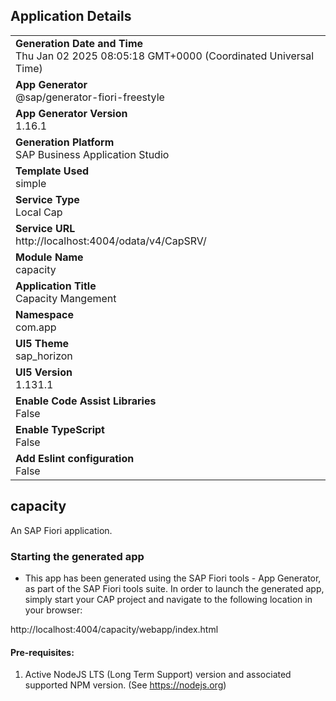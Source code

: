 ## Application Details
|               |
| ------------- |
|**Generation Date and Time**<br>Thu Jan 02 2025 08:05:18 GMT+0000 (Coordinated Universal Time)|
|**App Generator**<br>@sap/generator-fiori-freestyle|
|**App Generator Version**<br>1.16.1|
|**Generation Platform**<br>SAP Business Application Studio|
|**Template Used**<br>simple|
|**Service Type**<br>Local Cap|
|**Service URL**<br>http://localhost:4004/odata/v4/CapSRV/|
|**Module Name**<br>capacity|
|**Application Title**<br>Capacity Mangement|
|**Namespace**<br>com.app|
|**UI5 Theme**<br>sap_horizon|
|**UI5 Version**<br>1.131.1|
|**Enable Code Assist Libraries**<br>False|
|**Enable TypeScript**<br>False|
|**Add Eslint configuration**<br>False|

## capacity

An SAP Fiori application.

### Starting the generated app

-   This app has been generated using the SAP Fiori tools - App Generator, as part of the SAP Fiori tools suite.  In order to launch the generated app, simply start your CAP project and navigate to the following location in your browser:

http://localhost:4004/capacity/webapp/index.html

#### Pre-requisites:

1. Active NodeJS LTS (Long Term Support) version and associated supported NPM version.  (See https://nodejs.org)


